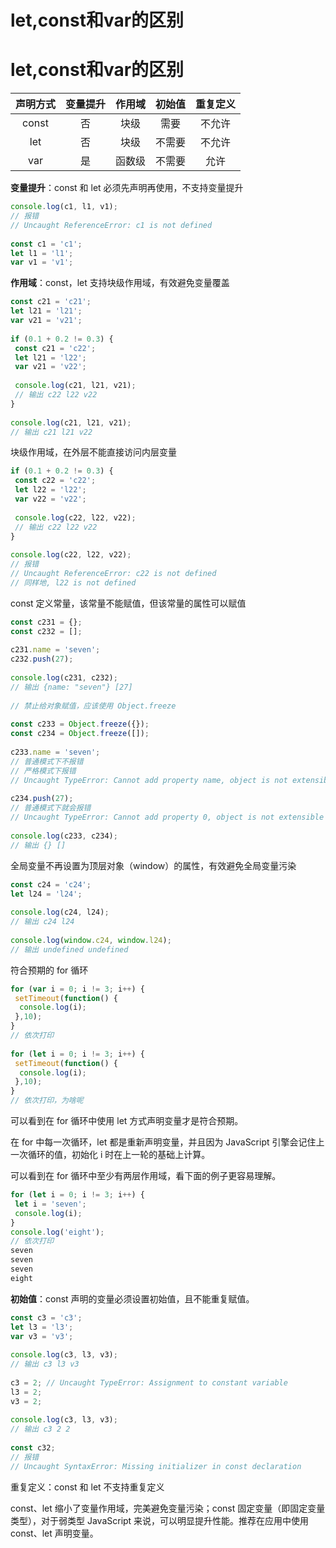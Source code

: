 # let,const和var的区别

let,const和var的区别
===

| 声明方式 | 变量提升 | 作用域 | 初始值 | 重复定义 |
| :------: | :------: | :----: | :----: | :------: |
|  const   |    否    |  块级  |  需要  |  不允许  |
|   let    |    否    |  块级  | 不需要 |  不允许  |
|   var    |    是    | 函数级 | 不需要 |   允许   |

**变量提升**：const 和 let 必须先声明再使用，不支持变量提升

```javascript
console.log(c1, l1, v1);
// 报错
// Uncaught ReferenceError: c1 is not defined
  
const c1 = 'c1';
let l1 = 'l1';
var v1 = 'v1';
```

**作用域**：const，let 支持块级作用域，有效避免变量覆盖

```javascript
const c21 = 'c21';
let l21 = 'l21';
var v21 = 'v21';
  
if (0.1 + 0.2 != 0.3) {
 const c21 = 'c22';
 let l21 = 'l22';
 var v21 = 'v22';
  
 console.log(c21, l21, v21);
 // 输出 c22 l22 v22
}
  
console.log(c21, l21, v21);
// 输出 c21 l21 v22
```

块级作用域，在外层不能直接访问内层变量

```javascript
if (0.1 + 0.2 != 0.3) {
 const c22 = 'c22';
 let l22 = 'l22';
 var v22 = 'v22';
  
 console.log(c22, l22, v22);
 // 输出 c22 l22 v22
}
  
console.log(c22, l22, v22);
// 报错
// Uncaught ReferenceError: c22 is not defined
// 同样地, l22 is not defined
```

const 定义常量，该常量不能赋值，但该常量的属性可以赋值

```javascript
const c231 = {};
const c232 = [];
  
c231.name = 'seven';
c232.push(27);
  
console.log(c231, c232);
// 输出 {name: "seven"} [27]
  
// 禁止给对象赋值，应该使用 Object.freeze
  
const c233 = Object.freeze({});
const c234 = Object.freeze([]);
  
c233.name = 'seven';
// 普通模式下不报错
// 严格模式下报错
// Uncaught TypeError: Cannot add property name, object is not extensible
   
c234.push(27);
// 普通模式下就会报错
// Uncaught TypeError: Cannot add property 0, object is not extensible
  
console.log(c233, c234);
// 输出 {} []
```
全局变量不再设置为顶层对象（window）的属性，有效避免全局变量污染

```javascript
const c24 = 'c24';
let l24 = 'l24';
  
console.log(c24, l24);
// 输出 c24 l24
  
console.log(window.c24, window.l24);
// 输出 undefined undefined
```
符合预期的 for 循环

```javascript
for (var i = 0; i != 3; i++) {
 setTimeout(function() {
  console.log(i);
 },10);
}
// 依次打印
 
for (let i = 0; i != 3; i++) {
 setTimeout(function() {
  console.log(i);
 },10);
}
// 依次打印，为啥呢
```
可以看到在 for 循环中使用 let 方式声明变量才是符合预期。

在 for 中每一次循环，let 都是重新声明变量，并且因为 JavaScript 引擎会记住上一次循环的值，初始化 i 时在上一轮的基础上计算。

可以看到在 for 循环中至少有两层作用域，看下面的例子更容易理解。

```javascript
for (let i = 0; i != 3; i++) {
 let i = 'seven';
 console.log(i);
}
console.log('eight');
// 依次打印
seven
seven
seven
eight
```

**初始值**：const 声明的变量必须设置初始值，且不能重复赋值。

```javascript
const c3 = 'c3';
let l3 = 'l3';
var v3 = 'v3';
  
console.log(c3, l3, v3);
// 输出 c3 l3 v3
  
c3 = 2; // Uncaught TypeError: Assignment to constant variable
l3 = 2;
v3 = 2;
  
console.log(c3, l3, v3);
// 输出 c3 2 2
  
const c32;
// 报错
// Uncaught SyntaxError: Missing initializer in const declaration
```
重复定义：const 和 let 不支持重复定义

const、let 缩小了变量作用域，完美避免变量污染；const 固定变量（即固定变量类型），对于弱类型 JavaScript 来说，可以明显提升性能。推荐在应用中使用 const、let 声明变量。

